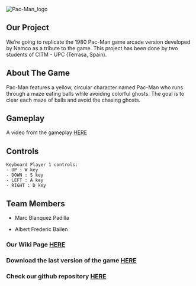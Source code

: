 ![Pac-Man_logo](https://i.pinimg.com/originals/b4/ee/c4/b4eec4d093adbe9d8a3cbb40d024836a.png)

##  Our Project
We’re going to replicate the 1980 Pac-Man game arcade version developed by Namco as a tribute to the game. This project has been done by two students of CITM - UPC (Terrasa, Spain).

## About The Game
Pac-Man features a yellow, circular character named Pac-Man who runs through a maze eating balls while avoiding colorful ghosts. 
The goal is to clear each maze of balls and avoid the chasing ghosts.

## Gameplay
 A video from the gameplay [HERE](https://youtu.be/uHKnEBKBubw)
 
## Controls
~~~~~~~~~~~~~~~
Keyboard Player 1 controls:
- UP : W key
- DOWN : S key
- LEFT : A key
- RIGHT : D key
~~~~~~~~~~~~~~~
## Team Members
- Marc Blanquez Padilla

- Albert Frederic Bailen

### Our Wiki Page [HERE](https://github.com/MarcBlanquezPadilla/Pac-Man/wiki)
### Download the last version of the game [HERE](https://github.com/MarcBlanquezPadilla/Pac-Man/releases/tag/v1.0)
### Check our github repository [HERE](https://github.com/MarcBlanquezPadilla/Pac-Man)
